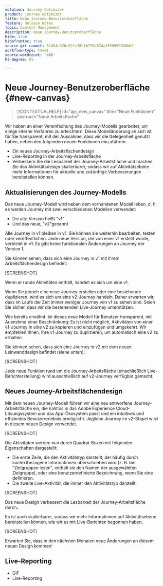 ```yaml
---
solution: Journey Optimizer
product: journey optimizer
title: Neue Journey-Benutzeroberfläche
feature: Release Notes
topic: Content Management
description: Neue Journey-Benutzeroberfläche
hide: true
hidefromtoc: true
source-git-commit: 81d54c026c52fe78b1b725d67da15505907b8bb9
workflow-type: tm+mt
source-wordcount: '469'
ht-degree: 0%

---
```


# Neue Journey-Benutzeroberfläche {#new-canvas}

>[!CONTEXTUALHELP]
>id="ajo_new_canvas"
>title="Neue Funktionen"
>abstract="Neue Arbeitsfläche"

Wir haben an einer Vereinfachung des Journey-Modells gearbeitet, um einige interne Verfahren zu erleichtern. Diese Modelländerung an sich ist für Sie transparent, mit der Ausnahme, dass wir die Gelegenheit genutzt haben, neben den folgenden neuen Funktionen einzuführen:

* Ein neues Journey-Arbeitsflächendesign
* Live-Reporting in der Journey-Arbeitsfläche
* Verbessern Sie die Lesbarkeit der Journey-Arbeitsfläche und machen Sie das Aktivitätsdesign skalierbarer, sodass wir auf Aktivitätsebene mehr Informationen für aktuelle und zukünftige Verbesserungen bereitstellen können.

## Aktualisierungen des Journey-Modells

Das neue Journey-Modell wird neben dem vorhandenen Modell leben, d. h. es werden Journey mit zwei verschiedenen Modellen verwendet:

* Die alte Version heißt &quot;v1&quot;
* Und das neue, &quot;v2&quot;genannt

Alle Journey in v1 bleiben in v1. Sie können sie weiterhin bearbeiten, testen oder veröffentlichen. Jede neue Version, die von einer v1 erstellt wurde, verbleibt in v1. Es gibt keine funktionalen Änderungen an Journey der Version 1.

Sie können sehen, dass sich eine Journey in v1 mit ihrem Arbeitsflächendesign befindet:

[SCREENSHOT]

Wenn er runde Aktivitäten enthält, handelt es sich um eine v1.

Wenn Sie jedoch eine neue Journey erstellen oder eine bestehende duplizieren, wird es sich um eine v2-Journey handeln. Daher erwarten wir, dass im Laufe der Zeit immer weniger Journey von v1 zu sehen sind. Seien Sie sicher, dass wir die bestehenden Live-Journey unterstützen.

Wie bereits erwähnt, ist dieses neue Modell für Benutzer transparent, mit Ausnahme einer Beschränkung: Es ist nicht möglich, Aktivitäten von einer v1-Journey in eine v2 zu kopieren und einzufügen und umgekehrt. Wir empfehlen Ihnen, Ihre v1-Journey zu duplizieren, um automatisch eine v2 zu erhalten.

Sie können sehen, dass sich eine Journey in v2 mit dem neuen Leinwanddesign befindet (siehe unten):

[SCREENSHOT]

Jede neue Funktion rund um die Journey-Arbeitsfläche (einschließlich Live-Berichterstellung) wird ausschließlich auf v2-Journey verfügbar gemacht.

## Neues Journey-Arbeitsflächendesign

Mit dem neuen Journey-Modell führen wir eine neu entworfene Journey-Arbeitsfläche ein, die nahtlos in das Adobe Experience Cloud-Lösungssystem und das App-Ökosystem passt und ein intuitives und effizientes Benutzererlebnis ermöglicht. Jegliche Journey im v2-Stapel wird in diesem neuen Design verwendet.

[SCREENSHOT]

Die Aktivitäten werden nun durch Quadrat-Boxen mit folgenden Eigenschaften dargestellt:

* Die erste Zeile, die den Aktivitätstyp darstellt, der häufig durch kontextbezogene Informationen überschrieben wird (z. B. bei &quot;Zielgruppen lesen&quot;, enthält sie den Namen der ausgewählten Zielgruppe), oder eine benutzerdefinierte Bezeichnung, wenn Sie eine definieren.
* Die zweite Live-Aktivität, die immer den Aktivitätstyp darstellt.

[SCREENSHOT]

Das neue Design verbessert die Lesbarkeit der Journey-Arbeitsfläche durch..

Es ist auch skalierbarer, sodass wir mehr Informationen auf Aktivitätsebene bereitstellen können, wie wir es mit Live-Berichten begonnen haben.

[SCREENSHOT]

Erwarten Sie, dass in den nächsten Monaten neue Änderungen an diesem neuen Design kommen!

## Live-Reporting

* GIF
* Live-Reporting